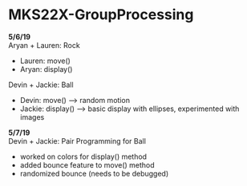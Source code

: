 # MKS22X-GroupProcessing

<b>5/6/19</b><br>
Aryan + Lauren: Rock 
- Lauren: move()
- Aryan: display()

Devin + Jackie: Ball
- Devin: move() --> random motion 
- Jackie: display() --> basic display with ellipses, experimented with images

<b>5/7/19</b><br>
Devin + Jackie: Pair Programming for Ball
- worked on colors for display() method
- added bounce feature to move() method
- randomized bounce (needs to be debugged) 
